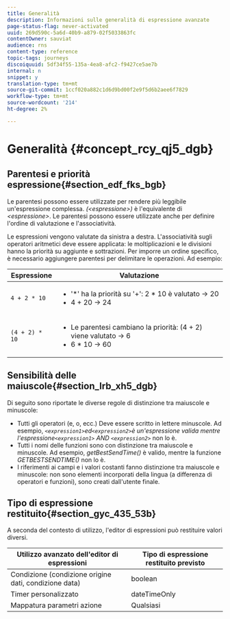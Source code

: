 ```yaml
---
title: Generalità
description: Informazioni sulle generalità di espressione avanzate
page-status-flag: never-activated
uuid: 269d590c-5a6d-40b9-a879-02f5033863fc
contentOwner: sauviat
audience: rns
content-type: reference
topic-tags: journeys
discoiquuid: 5df34f55-135a-4ea8-afc2-f9427ce5ae7b
internal: n
snippet: y
translation-type: tm+mt
source-git-commit: 1ccf020a882c1d6d9bd00f2e9f5d6b2aee6f7829
workflow-type: tm+mt
source-wordcount: '214'
ht-degree: 2%

---
```



# Generalità {#concept_rcy_qj5_dgb}

## Parentesi e priorità espressione{#section_edf_fks_bgb}

Le parentesi possono essere utilizzate per rendere più leggibile un&#39;espressione complessa. _(&lt;espressione>)_ è l&#39;equivalente di _&lt;espressione>_. Le parentesi possono essere utilizzate anche per definire l&#39;ordine di valutazione e l&#39;associatività.

Le espressioni vengono valutate da sinistra a destra. L&#39;associatività sugli operatori aritmetici deve essere applicata: le moltiplicazioni e le divisioni hanno la priorità su aggiunte e sottrazioni. Per imporre un ordine specifico, è necessario aggiungere parentesi per delimitare le operazioni. Ad esempio:

<!--```5 + 2 * 10 = 25, and (5 + 2) * 10 = 70```-->

| Espressione | Valutazione |
|--- |--- |
| `4 + 2 * 10` | <ul><li>&#39;*&#39; ha la priorità su &#39;+&#39;: 2 * 10 è valutato → 20</li><li>4 + 20 → 24</li></ul> |
| `(4 + 2) * 10` | <ul><li>Le parentesi cambiano la priorità: (4 + 2) viene valutato → 6</li><li> 6 * 10 → 60</li></ul> |

## Sensibilità delle maiuscole{#section_lrb_xh5_dgb}

Di seguito sono riportate le diverse regole di distinzione tra maiuscole e minuscole:

* Tutti gli operatori (e, o, ecc.) Deve essere scritto in lettere minuscole. Ad esempio, _`<expression1>`ed`<expression2>`_è un&#39;espressione valida mentre l&#39;espressione_`<expression1>` AND `<expression2>`_ non lo è.
* Tutti i nomi delle funzioni sono con distinzione tra maiuscole e minuscole. Ad esempio, _getBestSendTime()_ è valido, mentre la funzione _GETBESTSENDTIME()_ non lo è.
* I riferimenti ai campi e i valori costanti fanno distinzione tra maiuscole e minuscole: non sono elementi incorporati della lingua (a differenza di operatori e funzioni), sono creati dall&#39;utente finale.

## Tipo di espressione restituito{#section_gyc_435_53b}

A seconda del contesto di utilizzo, l&#39;editor di espressioni può restituire valori diversi.

| Utilizzo avanzato dell&#39;editor di espressioni | Tipo di espressione restituito previsto |
|--- |--- |
| Condizione (condizione origine dati, condizione data) | boolean |
| Timer personalizzato | dateTimeOnly |
| Mappatura parametri azione | Qualsiasi |
